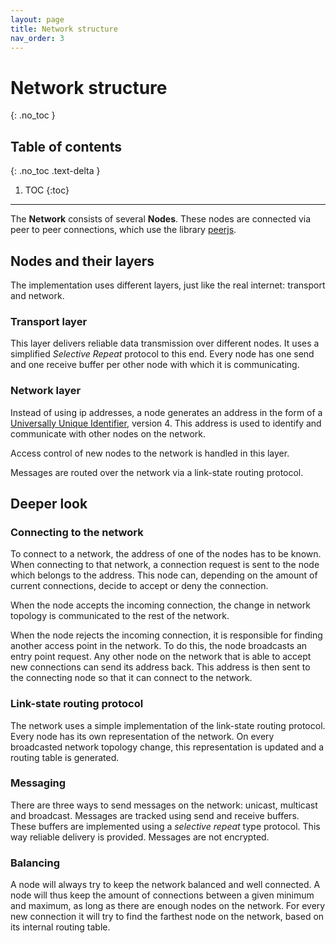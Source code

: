 ```yaml
---
layout: page
title: Network structure
nav_order: 3
---
```


# Network structure
{: .no_toc }

## Table of contents
{: .no_toc .text-delta }

1. TOC
{:toc}

---

The **Network** consists of several **Nodes**. These nodes are connected via peer to peer connections, which use the library [peerjs](peerjs.com).

## Nodes and their layers

The implementation uses different layers, just like the real internet: transport and network.

### Transport layer

This layer delivers reliable data transmission over different nodes. It uses a simplified *Selective Repeat* protocol to this end. Every node has one send and one receive buffer per other node with which it is communicating.

### Network layer

Instead of using ip addresses, a node generates an address in the form of a [Universally Unique Identifier](https://en.wikipedia.org/wiki/Universally_unique_identifier), version 4. This address is used to identify and communicate with other nodes on the network.

Access control of new nodes to the network is handled in this layer.

Messages are routed over the network via a link-state routing protocol.

## Deeper look

### Connecting to the network

To connect to a network, the address of one of the nodes has to be known. When connecting to that network, a connection request is sent to the node which belongs to the address. This node can, depending on the amount of current connections, decide to accept or deny the connection.

When the node accepts the incoming connection, the change in network topology is communicated to the rest of the network.

When the node rejects the incoming connection, it is responsible for finding another access point in the network. To do this, the node broadcasts an entry point request. Any other node on the network that is able to accept new connections can send its address back. This address is then sent to the connecting node so that it can connect to the network.

### Link-state routing protocol

The network uses a simple implementation of the link-state routing protocol. Every node has its own representation of the network. On every broadcasted network topology change, this representation is updated and a routing table is generated.

### Messaging

There are three ways to send messages on the network: unicast, multicast and broadcast. Messages are tracked using send and receive buffers. These buffers are implemented using a *selective repeat* type protocol. This way reliable delivery is provided. Messages are not encrypted.

### Balancing

A node will always try to keep the network balanced and well connected. A node will thus keep the amount of connections between a given minimum and maximum, as long as there are enough nodes on the network. For every new connection it will try to find the farthest node on the network, based on its internal routing table.

